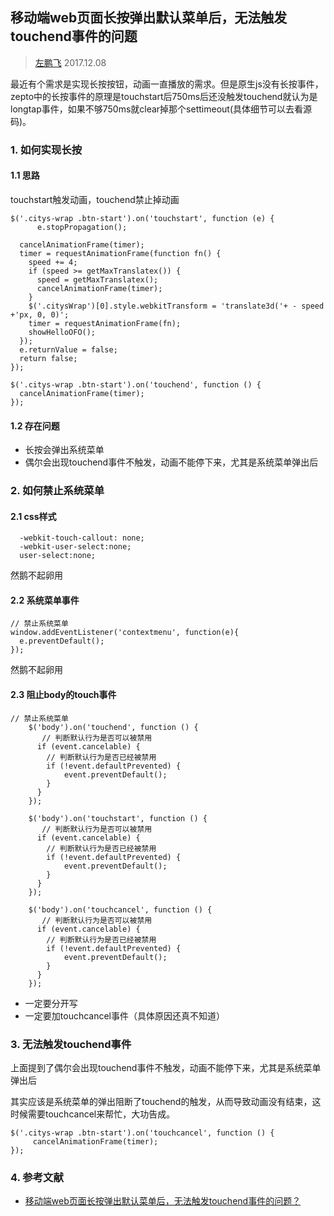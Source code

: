 ## 移动端web页面长按弹出默认菜单后，无法触发touchend事件的问题

> [左鹏飞](https://github.com/zuopf769)   2017.12.08


最近有个需求是实现长按按钮，动画一直播放的需求。但是原生js没有长按事件，zepto中的长按事件的原理是touchstart后750ms后还没触发touchend就认为是longtap事件，如果不够750ms就clear掉那个settimeout(具体细节可以去看源码)。

### 1. 如何实现长按

#### 1.1 思路

touchstart触发动画，touchend禁止掉动画

```
$('.citys-wrap .btn-start').on('touchstart', function (e) {
      e.stopPropagation();  

  cancelAnimationFrame(timer);
  timer = requestAnimationFrame(function fn() {
    speed += 4;
    if (speed >= getMaxTranslatex()) {
      speed = getMaxTranslatex();
      cancelAnimationFrame(timer);
    }
    $('.citysWrap')[0].style.webkitTransform = 'translate3d('+ - speed +'px, 0, 0)'; 
    timer = requestAnimationFrame(fn);
    showHelloOFO();
  });
  e.returnValue = false;
  return false;
});

$('.citys-wrap .btn-start').on('touchend', function () {
  cancelAnimationFrame(timer);
});

```
#### 1.2 存在问题

+ 长按会弹出系统菜单
+ 偶尔会出现touchend事件不触发，动画不能停下来，尤其是系统菜单弹出后


### 2. 如何禁止系统菜单

#### 2.1 css样式

```
  -webkit-touch-callout: none;
  -webkit-user-select:none;
  user-select:none; 
```
然鹅不起卵用

#### 2.2 系统菜单事件

```
// 禁止系统菜单
window.addEventListener('contextmenu', function(e){  
  e.preventDefault();  
});

```
然鹅不起卵用

#### 2.3 阻止body的touch事件

```
// 禁止系统菜单
    $('body').on('touchend', function () {
       // 判断默认行为是否可以被禁用
      if (event.cancelable) {
        // 判断默认行为是否已经被禁用
        if (!event.defaultPrevented) {
            event.preventDefault();
        }
      }  
    });

    $('body').on('touchstart', function () {
       // 判断默认行为是否可以被禁用
      if (event.cancelable) {
        // 判断默认行为是否已经被禁用
        if (!event.defaultPrevented) {
            event.preventDefault();
        }
      }  
    });

    $('body').on('touchcancel', function () {
       // 判断默认行为是否可以被禁用
      if (event.cancelable) {
        // 判断默认行为是否已经被禁用
        if (!event.defaultPrevented) {
            event.preventDefault();
        }
      }  
    });

```

+ 一定要分开写
+ 一定要加touchcancel事件（具体原因还真不知道）


### 3. 无法触发touchend事件

上面提到了偶尔会出现touchend事件不触发，动画不能停下来，尤其是系统菜单弹出后

其实应该是系统菜单的弹出阻断了touchend的触发，从而导致动画没有结束，这时候需要touchcancel来帮忙，大功告成。

```
$('.citys-wrap .btn-start').on('touchcancel', function () {
     cancelAnimationFrame(timer);
});
```

### 4. 参考文献

+ [移动端web页面长按弹出默认菜单后，无法触发touchend事件的问题？](https://www.zhihu.com/question/39714228/answer/103425211)
